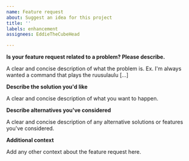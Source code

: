 ```yaml
---
name: Feature request
about: Suggest an idea for this project
title: ''
labels: enhancement
assignees: EddieTheCubeHead

---
```


**Is your feature request related to a problem? Please describe.**

A clear and concise description of what the problem is. Ex. I'm always wanted a command that plays the ruusulaulu [...]

**Describe the solution you'd like**

A clear and concise description of what you want to happen.

**Describe alternatives you've considered**

A clear and concise description of any alternative solutions or features you've considered.

**Additional context**

Add any other context about the feature request here.